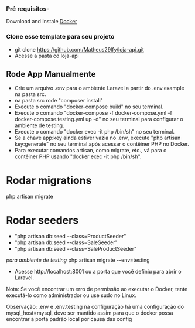 ### Pré requisitos-

 Download and Instale [Docker](https://docs.docker.com/engine/install/)

 ### Clone esse template para seu projeto

 - git clone https://github.com/Matheus29lfy/loja-api.git
 - Acesse a pasta cd loja-api

 ## Rode App Manualmente
 - Crie um arquivo .env para o ambiente Laravel a partir do .env.example na pasta src.
 - na pasta src rode "composer install"
 - Execute o comando "docker-compose build" no seu terminal.
 - Execute o comando "docker-compose -f docker-compose.yml -f docker-compose.testing.yml up -d" no seu terminal para configurar o ambiente de testing.  
 - Execute o comando "docker exec -it php /bin/sh" no seu terminal.
 - Se a chave app:key ainda estiver vazia no .env, execute "php artisan key:generate" no seu terminal após acessar o contêiner PHP no Docker.
 - Para executar comandos artisan, como migrate, etc., vá para o contêiner PHP usando "docker exec -it php /bin/sh".
# Rodar migrations
 php artisan migrate

 # Rodar seeders

 
 - "php artisan db:seed --class=ProductSeeder"
 - "php artisan db:seed --class=SaleSeeder"
 - "php artisan db:seed --class=SaleProductSeeder"


*para ambiente de testing*
 php artisan migrate --env=testing

 - Acesse http://localhost:8001 ou a porta que você definiu para abrir o Laravel.

 Nota: Se você encontrar um erro de permissão ao executar o Docker, tente executá-lo como administrador ou use sudo no Linux.

 Observação: .env e .env.testing na configuração há uma configuração do mysql_host=mysql, deve ser mantido assim para que o docker possa encontrar a porta padrão local por causa das config

